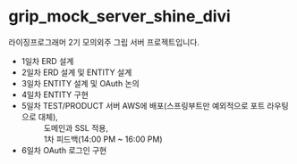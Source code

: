 # grip_mock_server_shine_divi
라이징프로그래머 2기 모의외주 그립 서버 프로젝트입니다.<br>     
* 1일차 ERD 설계<br>
* 2일차 ERD 설계 및 ENTITY 설계<br>
* 3일차 ENTITY 설계 및 OAuth 논의<br>
* 4일차 ENTITY 구현
* 5일차 TEST/PRODUCT 서버 AWS에 배포(스프링부트만 예외적으로 포트 라우팅으로 대체),<br>
&nbsp;&nbsp;&nbsp;&nbsp;&nbsp;&nbsp;&nbsp;&nbsp;&nbsp;&nbsp;도메인과 SSL 적용,<br>
&nbsp;&nbsp;&nbsp;&nbsp;&nbsp;&nbsp;&nbsp;&nbsp;&nbsp;&nbsp;1차 피드백(14:00 PM ~ 16:00 PM)
* 6일차 OAuth 로그인 구현